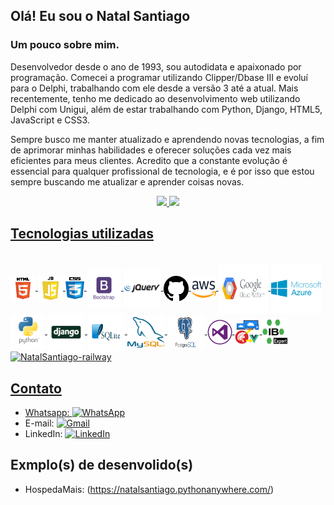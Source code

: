 ## Olá! Eu sou o Natal Santiago


### Um pouco sobre mim.

Desenvolvedor desde o ano de 1993, sou autodidata e apaixonado por programação. Comecei a programar utilizando Clipper/Dbase III e evoluí para o Delphi, trabalhando com ele desde a versão 3 até a atual. Mais recentemente, tenho me dedicado ao desenvolvimento web utilizando Delphi com Unigui, além de estar trabalhando com Python, Django, HTML5, JavaScript e CSS3.

Sempre busco me manter atualizado e aprendendo novas tecnologias, a fim de aprimorar minhas habilidades e oferecer soluções cada vez mais eficientes para meus clientes. Acredito que a constante evolução é essencial para qualquer profissional de tecnologia, e é por isso que estou sempre buscando me atualizar e aprender coisas novas.

<div align="center">
  <a href="https://github.com/NatalSantiago">
  <img height="180em" src="https://github-readme-stats.vercel.app/api?username=NatalSantiago&show_icons=true&theme=cobalt&include_all_commits=true&count_private=true"/>
  <img height="180em" src="https://github-readme-stats.vercel.app/api/top-langs/?username=davidluiz91&layout=compact&langs_count=7&theme=cobalt"/>
</div>

## Tecnologias utilizadas

<div style="display: inline_block"><br>

<img align="center" alt="NatalSantiago-HTML" height="40" width="40" src="https://github.com/NatalSantiago/ImagensProjetos/blob/master/HTML.png"/>  
<img align="center" alt="NatalSantiago-JS" height="40" width="40" src="https://github.com/NatalSantiago/ImagensProjetos/blob/master/JavaScript.png"/>  
<img align="center" alt="NatalSantiago-CSS" height="35" width="30" src="https://github.com/NatalSantiago/ImagensProjetos/blob/master/CSS.png"/>  
<img align="center" alt="NatalSantiago-BootStrap" height="60" width="55" src="https://github.com/NatalSantiago/ImagensProjetos/blob/master/Bootstrap.png"/>  
<img align="center" alt="NatalSantiago-JQuery" height="60" width="60" src="https://github.com/NatalSantiago/ImagensProjetos/blob/master/jQuery.png"/>  
<img align="center" alt="NatalSantiago-GitHub" height="40" width="40" src="https://github.com/NatalSantiago/ImagensProjetos/blob/master/GitHub.png"/>  
<img align="center" alt="NatalSantiago-AWS" height="40" width="40" src="https://github.com/NatalSantiago/ImagensProjetos/blob/master/AWS.png"/>  
<img align="center" alt="NatalSantiago-GoogleCloud" height="80" width="80" src="https://github.com/NatalSantiago/ImagensProjetos/blob/master/GoogleCloud.png"/>  
<img align="center" alt="NatalSantiago-MAzure" height="80" width="80" src="https://github.com/NatalSantiago/ImagensProjetos/blob/master/MicrosoftAzure.png"/>  
<img align="center" alt="NatalSantiago-Python" height="55" width="55" src="https://github.com/NatalSantiago/ImagensProjetos/blob/master/Python.png"/>  
<img align="center" alt="NatalSantiago-Django" height="60" width="60" src="https://github.com/NatalSantiago/ImagensProjetos/blob/master/Django.png"/>  
<img align="center" alt="NatalSantiago-SQLite" height="60" width="60" src="https://github.com/NatalSantiago/ImagensProjetos/blob/master/sQlite.png"/>  
<img align="center" alt="NatalSantiago-MySQL" height="50" width="60" src="https://github.com/NatalSantiago/ImagensProjetos/blob/master/MySQL.png"/>  
<img align="center" alt="NatalSantiago-PostgreSQL" height="50" width="60" src="https://github.com/NatalSantiago/ImagensProjetos/blob/master/PostgreSQL.png"/>  
<img align="center" alt="NatalSantiago-VisucalStudoCode" height="40" width="40" src="https://github.com/NatalSantiago/ImagensProjetos/blob/master/VisualStudioCode.png"/>  
<img align="center" alt="NatalSantiago-DelphiRadStudio" height="40" width="40" src="https://github.com/NatalSantiago/ImagensProjetos/blob/master/DelphiRADStudio.png"/> 
<img align="center" alt="NatalSantiago-IBExpert" height="40" width="40" src="https://github.com/NatalSantiago/ImagensProjetos/blob/master/IBExpert.png"/>  
<img align="center" alt="NatalSantiago-railway" height="40" width="40" src="https://railway.app/brand/logo-light.png"/>  

</div>
  
<div> 

## Contato

- Whatsapp: [![WhatsApp](https://img.shields.io/badge/WhatsApp-Chat-green)](https://api.whatsapp.com/send?phone=5563992259154)
- E-mail: [![Gmail](https://img.shields.io/badge/Gmail-Email-red)](mailto:natal.santiago.filha@gmail.com)
- LinkedIn: [![LinkedIn](https://img.shields.io/badge/LinkedIn-Profile-blue)](https://www.linkedin.com/in/natal-santiago-986680257/)
   
</div>

<div> 

## Exmplo(s) de desenvolido(s)

- HospedaMais: (https://natalsantiago.pythonanywhere.com/)

</div>
